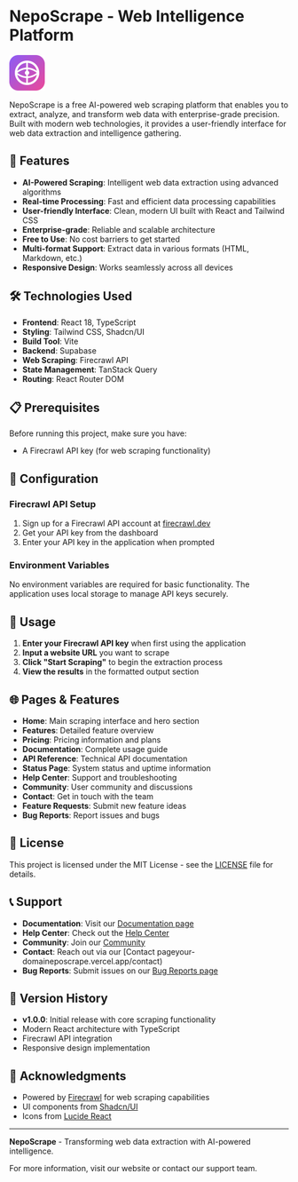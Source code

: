 
# NepoScrape - Web Intelligence Platform

![NepoScrape Logo](public/favicon.svg)

NepoScrape is a free AI-powered web scraping platform that enables you to extract, analyze, and transform web data with enterprise-grade precision. Built with modern web technologies, it provides a user-friendly interface for web data extraction and intelligence gathering.

## 🚀 Features

- **AI-Powered Scraping**: Intelligent web data extraction using advanced algorithms
- **Real-time Processing**: Fast and efficient data processing capabilities
- **User-friendly Interface**: Clean, modern UI built with React and Tailwind CSS
- **Enterprise-grade**: Reliable and scalable architecture
- **Free to Use**: No cost barriers to get started
- **Multi-format Support**: Extract data in various formats (HTML, Markdown, etc.)
- **Responsive Design**: Works seamlessly across all devices

## 🛠️ Technologies Used

- **Frontend**: React 18, TypeScript
- **Styling**: Tailwind CSS, Shadcn/UI
- **Build Tool**: Vite
- **Backend**: Supabase
- **Web Scraping**: Firecrawl API
- **State Management**: TanStack Query
- **Routing**: React Router DOM

## 📋 Prerequisites

Before running this project, make sure you have:

- A Firecrawl API key (for web scraping functionality)

## 🔑 Configuration

### Firecrawl API Setup

1. Sign up for a Firecrawl API account at [firecrawl.dev](https://firecrawl.dev)
2. Get your API key from the dashboard
3. Enter your API key in the application when prompted

### Environment Variables

No environment variables are required for basic functionality. The application uses local storage to manage API keys securely.

## 📖 Usage

1. **Enter your Firecrawl API key** when first using the application
2. **Input a website URL** you want to scrape
3. **Click "Start Scraping"** to begin the extraction process
4. **View the results** in the formatted output section

## 🌐 Pages & Features

- **Home**: Main scraping interface and hero section
- **Features**: Detailed feature overview
- **Pricing**: Pricing information and plans
- **Documentation**: Complete usage guide
- **API Reference**: Technical API documentation
- **Status Page**: System status and uptime information
- **Help Center**: Support and troubleshooting
- **Community**: User community and discussions
- **Contact**: Get in touch with the team
- **Feature Requests**: Submit new feature ideas
- **Bug Reports**: Report issues and bugs

## 📝 License

This project is licensed under the MIT License - see the [LICENSE](LICENSE) file for details.

## 📞 Support

- **Documentation**: Visit our [Documentation page](https://neposcrape.vercel.app/documentation)
- **Help Center**: Check out the [Help Center]([https://neposcrape.vercel.app/help-center)
- **Community**: Join our [Community](https://neposcrape.vercel.app/community)
- **Contact**: Reach out via our [Contact pageyour-domaineposcrape.vercel.app/contact)
- **Bug Reports**: Submit issues on our [Bug Reports page](https://neposcrape.vercel.app/bug-reports)

## 🔄 Version History

- **v1.0.0**: Initial release with core scraping functionality
- Modern React architecture with TypeScript
- Firecrawl API integration
- Responsive design implementation

## 🌟 Acknowledgments

- Powered by [Firecrawl](https://firecrawl.dev) for web scraping capabilities
- UI components from [Shadcn/UI](https://ui.shadcn.com)
- Icons from [Lucide React](https://lucide.dev)

---

**NepoScrape** - Transforming web data extraction with AI-powered intelligence.

For more information, visit our website or contact our support team.
